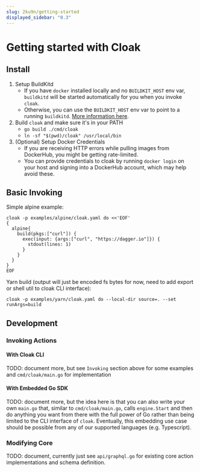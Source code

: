 ```yaml
---
slug: 2ku9n/getting-started
displayed_sidebar: "0.3"
---
```


# Getting started with Cloak

## Install

1. Setup BuildKitd
   - If you have `docker` installed locally and no `BUILDKIT_HOST` env var, `buildkitd` will be started automatically for you when you invoke `cloak`.
   - Otherwise, you can use the `BUILDKIT_HOST` env var to point to a running `buildkitd`. [More information here](https://docs.dagger.io/1223/custom-buildkit/).
2. Build `cloak` and make sure it's in your PATH
   - `go build ./cmd/cloak`
   - `ln -sf "$(pwd)/cloak" /usr/local/bin`
3. (Optional) Setup Docker Credentials
   - If you are receiving HTTP errors while pulling images from DockerHub, you might be getting rate-limited.
   - You can provide credentials to cloak by running `docker login` on your host and signing into a DockerHub account, which may help avoid these.

## Basic Invoking

Simple alpine example:

```console
cloak -p examples/alpine/cloak.yaml do <<'EOF'
{
  alpine{
    build(pkgs:["curl"]) {
      exec(input: {args:["curl", "https://dagger.io"]}) {
        stdout(lines: 1)
      }
    }
  }
}
EOF
```

Yarn build (output will just be encoded fs bytes for now, need to add export or shell util to cloak CLI interface):

```console
cloak -p examples/yarn/cloak.yaml do --local-dir source=. --set runArgs=build
```

## Development

### Invoking Actions

#### With Cloak CLI

TODO: document more, but see `Invoking` section above for some examples and `cmd/cloak/main.go` for implementation

#### With Embedded Go SDK

TODO: document more, but the idea here is that you can also write your own `main.go` that, similar to `cmd/cloak/main.go`, calls `engine.Start` and then do anything you want from there with the full power of Go rather than being limited to the CLI interface of `cloak`. Eventually, this embedding use case should be possible from any of our supported languages (e.g. Typescript).

### Modifying Core

TODO: document, currently just see `api/graphql.go` for existing core action implementations and schema definition.
